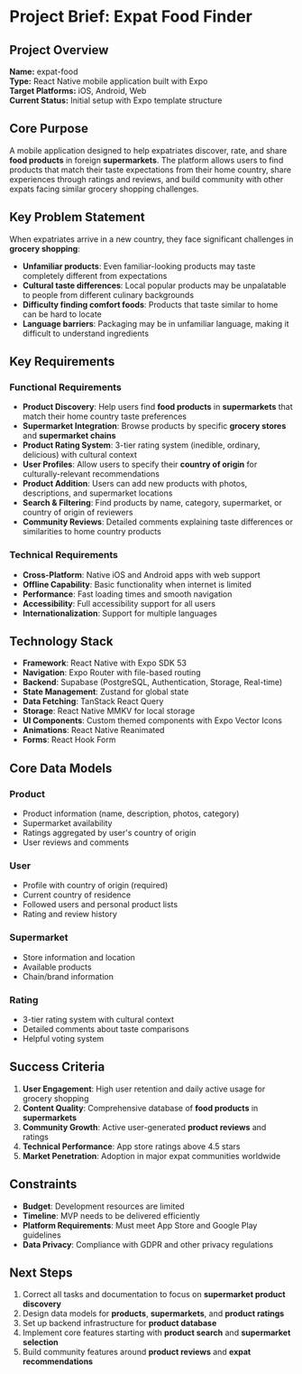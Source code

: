 # Project Brief: Expat Food Finder

## Project Overview

**Name:** expat-food  
**Type:** React Native mobile application built with Expo  
**Target Platforms:** iOS, Android, Web  
**Current Status:** Initial setup with Expo template structure

## Core Purpose

A mobile application designed to help expatriates discover, rate, and share **food products** in foreign **supermarkets**. The platform allows users to find products that match their taste expectations from their home country, share experiences through ratings and reviews, and build community with other expats facing similar grocery shopping challenges.

## Key Problem Statement

When expatriates arrive in a new country, they face significant challenges in **grocery shopping**:
- **Unfamiliar products**: Even familiar-looking products may taste completely different from expectations
- **Cultural taste differences**: Local popular products may be unpalatable to people from different culinary backgrounds  
- **Difficulty finding comfort foods**: Products that taste similar to home can be hard to locate
- **Language barriers**: Packaging may be in unfamiliar language, making it difficult to understand ingredients

## Key Requirements

### Functional Requirements

- **Product Discovery**: Help users find **food products** in **supermarkets** that match their home country taste preferences
- **Supermarket Integration**: Browse products by specific **grocery stores** and **supermarket chains**
- **Product Rating System**: 3-tier rating system (inedible, ordinary, delicious) with cultural context
- **User Profiles**: Allow users to specify their **country of origin** for culturally-relevant recommendations
- **Product Addition**: Users can add new products with photos, descriptions, and supermarket locations
- **Search & Filtering**: Find products by name, category, supermarket, or country of origin of reviewers
- **Community Reviews**: Detailed comments explaining taste differences or similarities to home country products

### Technical Requirements

- **Cross-Platform**: Native iOS and Android apps with web support
- **Offline Capability**: Basic functionality when internet is limited
- **Performance**: Fast loading times and smooth navigation
- **Accessibility**: Full accessibility support for all users
- **Internationalization**: Support for multiple languages

## Technology Stack

- **Framework**: React Native with Expo SDK 53
- **Navigation**: Expo Router with file-based routing
- **Backend**: Supabase (PostgreSQL, Authentication, Storage, Real-time)
- **State Management**: Zustand for global state
- **Data Fetching**: TanStack React Query
- **Storage**: React Native MMKV for local storage
- **UI Components**: Custom themed components with Expo Vector Icons
- **Animations**: React Native Reanimated
- **Forms**: React Hook Form

## Core Data Models

### Product
- Product information (name, description, photos, category)
- Supermarket availability
- Ratings aggregated by user's country of origin
- User reviews and comments

### User
- Profile with country of origin (required)
- Current country of residence
- Followed users and personal product lists
- Rating and review history

### Supermarket
- Store information and location
- Available products
- Chain/brand information

### Rating
- 3-tier rating system with cultural context
- Detailed comments about taste comparisons
- Helpful voting system

## Success Criteria

1. **User Engagement**: High user retention and daily active usage for grocery shopping
2. **Content Quality**: Comprehensive database of **food products** in **supermarkets**
3. **Community Growth**: Active user-generated **product reviews** and ratings
4. **Technical Performance**: App store ratings above 4.5 stars
5. **Market Penetration**: Adoption in major expat communities worldwide

## Constraints

- **Budget**: Development resources are limited
- **Timeline**: MVP needs to be delivered efficiently
- **Platform Requirements**: Must meet App Store and Google Play guidelines
- **Data Privacy**: Compliance with GDPR and other privacy regulations

## Next Steps

1. Correct all tasks and documentation to focus on **supermarket product discovery**
2. Design data models for **products**, **supermarkets**, and **product ratings**
3. Set up backend infrastructure for **product database**
4. Implement core features starting with **product search** and **supermarket selection**
5. Build community features around **product reviews** and **expat recommendations**
